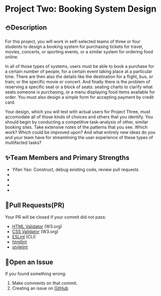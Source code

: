 # Project Two: Booking System Design

## :snowman:Description

For this project, you will work in self-selected teams of three or four students to design a booking system for purchasing tickets for travel, movies, concerts, or sporting events, or a similar system for ordering food online.

In all of those types of systems, users must be able to book a purchase for a certain number of people, for a certain event taking place at a particular time. There are then also the details like the destination for a flight, bus, or train; or the specific movie or concert. And finally there is the problem of reserving a specific seat or a block of seats: seating charts to clarify what seats someone is purchasing, or a menu displaying food items available for order. You must also design a simple form for accepting payment by credit card.

Your design, which you will test with actual users for Project Three, must accomodate all of those kinds of choices and others that you identify. You should begin by conducting a competitive task-analysis of other, similar booking sites. Take extensive notes of the patterns that you see. Which work? Which could be improved upon? And what entirely new ideas do you and your team have for streamlining the user experience of these types of multifacted tasks?

## :sparkles:Team Members and Primary Strengths

* Yifan Yao: Construct, debug existing code, review pull requests
*
*
*
*

## :whale:Pull Requests(PR)

Your PR will be closed if your commit did not pass:

* [HTML Validator](https://validator.w3.org/) (W3.org)
* [CSS Validator](https://jigsaw.w3.org/css-validator/) (W3.org)
* [ESLint](http://eslint.org/) (CLI)
* [htmllint](https://github.com/htmllint/htmllint-cli)
* [stylelint](https://github.com/stylelint/stylelint/blob/master/docs/user-guide/cli.md)

## :octopus:Open an Issue

If you found something wrong:

1. Make comments on that commit.
2. Creating an issue on [GitHub](https://github.com/wjy-itmd-362/wjy-project2/issues/new)
